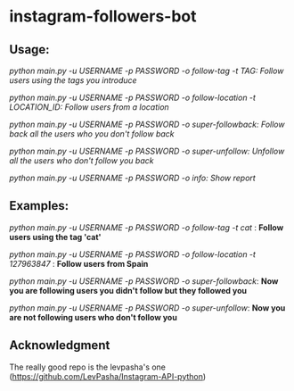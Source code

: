 # instagram-followers-bot


## Usage: 

*python main.py -u USERNAME -p PASSWORD -o follow-tag -t TAG: Follow users using the tags you introduce*

*python main.py -u USERNAME -p PASSWORD -o follow-location -t LOCATION_ID: Follow users from a location*

*python main.py -u USERNAME -p PASSWORD -o super-followback: Follow back all the users who you don't follow back*

*python main.py -u USERNAME -p PASSWORD -o super-unfollow: Unfollow all the users who don't follow you back*

*python main.py -u USERNAME -p PASSWORD -o info: Show report*



## Examples:

*python main.py -u USERNAME -p PASSWORD -o follow-tag -t cat* : **Follow users using the tag 'cat'** 

*python main.py -u USERNAME -p PASSWORD -o follow-location -t 127963847* : **Follow users from Spain** 

*python main.py -u USERNAME -p PASSWORD -o super-followback*: **Now you are following users you didn't follow but they followed you**

*python main.py -u USERNAME -p PASSWORD -o super-unfollow*: **Now you are not following users who don't follow you**




## Acknowledgment

The really good repo is the levpasha's one (https://github.com/LevPasha/Instagram-API-python) 

